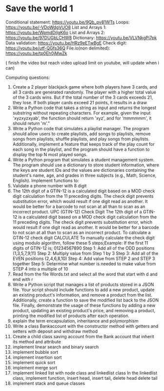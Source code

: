 # Save the world 1
Conditional statement: https://youtu.be/9Qb_pv81WTs
Loops: https://youtu.be/-VDoWdgVUO8
List and Arrays 1: https://youtu.be/WpmdDiIgK6o
List and Arrays 2: https://youtu.be/97DUGbLCHW8
Dictionary: https://youtu.be/VLVNkgPi7pk
Data validation: https://youtu.be/HRz9eETwBgE
Check digit: https://youtu.be/utf-QGfs36Q
File.io(non delimited): https://youtu.be/tp0Eh0jMwZk

( finish the video but reach video upload limit on youtube, will update when i can)














Computing questions:
1. Create a 2 player blackjack game where both players have 3 cards, and all 3 cards are generated randomly. The player with a higher total value of the 3 cards wins. But if the total number of the 3 cards exceeds 21, they lose. 
If both player cards exceed 21 points, it results in a draw
2. Write a Python code that takes a string as input and returns the longest substring without repeating characters. For example, given the input 'xyzxyzxyab', the function should return 'xyz', and for ‘mmmmmm', it should return 'm'."
3. Write a Python code that simulates a playlist manager. The program should allow users to create playlists, add songs to playlists, remove songs from playlists, shuffle playlists, and play songs from playlists. Additionally, implement a feature that keeps track of the play count for each song in the playlist, and the program should have a function to display the top N most played songs. 
4. Write a Python program that simulates a student management system. The program should use a dictionary to store student information, where the keys are student IDs and the values are dictionaries containing the student's name, age, and grades in three subjects (e.g., Math, Science, English). Implement functions to:
5. Validate a phone number with 8 digit 
6. The 12th digit of a GTIN-12 is a calculated digit based on a MOD check digit calculation from the 11 preceding digits. The check digit prevents substitution error, which would result if one digit read as another. It would be better for a barcode to not scan at all than to scan as an incorrect product.
  UPC (GTIN-12)
  Check Digit
  The 12th digit of a GTIN-12 is a calculated digit based on a MOD check digit calculation from the 11 preceding digits. The check digit prevents substitution error, which would result if one digit read as another. It would be better for a barcode to not scan at all than to scan as an incorrect product.
  To calculate a GTIN-12 check digit CALCULATE
  To manually calculate the check digit using modulo algorithm, follow these 5 steps;Example: If the first 11 digits of GTIN-12 is; 01234567890
  Step 1:
  Add all of the ODD positions (1,3,5,7,9,11)
  Step 2:
  Multiply value from Step 1 by 3
  Step 3:
  Add all of the EVEN positions (2,4,6,8,10)
  Step 4:
  Add value from STEP 2 and STEP 3 together
  Step 5:
  Determine what number is needed to make value from STEP 4 into a multiple of 10
7. Read from the file Words.txt and select all the word that start with d and end with r
8. Write a Python script that manages a list of products stored in a JSON file. Your script should include functions to add a new product, update an existing product's information, and remove a product from the list. Additionally, create a function to save the modified list back to the JSON file. Finally, demonstrate the usage of these functions by adding a new product, updating an existing product's price, and removing a product, printing the modified list of products after each operation.
9. explain the term encapsulation, inheritance and polymorphism
10. Write a class Bankaccount with the constructor method with getters and setters with deposit and withdraw method
11. Create a child class saving account from the Bank account that inherit its method and attribute
12. implement linear search and binary search
13. implement bubble sort
14. implement insertion sort
15. implement quick sort
16. implement merge sort
17. implement linked list with node class and linkedlist class
In the linkedlist class, implement function, insert head, insert tail, delete head delete tail
18. implement stack and queue classes
